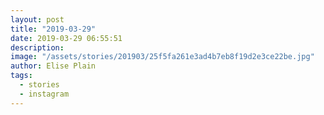```yaml
---
layout: post
title: "2019-03-29"
date: 2019-03-29 06:55:51
description: 
image: "/assets/stories/201903/25f5fa261e3ad4b7eb8f19d2e3ce22be.jpg"
author: Elise Plain
tags: 
  - stories
  - instagram
---
```



<p></p>
